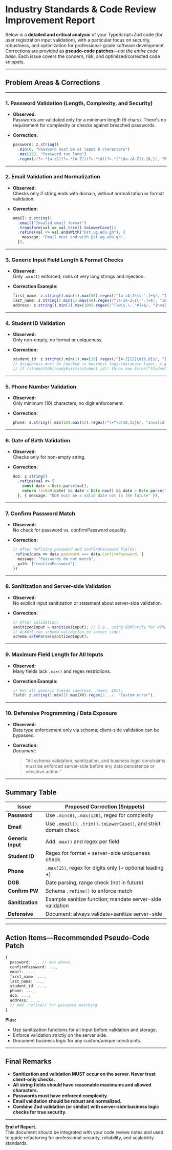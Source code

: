 # Industry Standards & Code Review Improvement Report

Below is a **detailed and critical analysis** of your TypeScript+Zod code (for user registration input validation), with a particular focus on security, robustness, and optimization for professional-grade software development. Corrections are provided as **pseudo-code patches**—_not the entire code base_. Each issue covers the concern, risk, and optimized/corrected code snippets.

---

## Problem Areas & Corrections

---

### 1. **Password Validation (Length, Complexity, and Security)**

- **Observed:**  
  Passwords are validated only for a minimum length (6 chars). There's no requirement for complexity or checks against breached passwords.

- **Correction:**  
  ```typescript
  password: z.string()
    .min(8, "Password must be at least 8 characters")
    .max(128, "Password too long")
    .regex(/(?=.*[a-z])(?=.*[A-Z])(?=.*\d)(?=.*[^\da-zA-Z]).{8,}/, "Password must include uppercase, lowercase, number, and special character"),
  ```

---

### 2. **Email Validation and Normalization**

- **Observed:**  
  Checks only if string ends with domain, without normalization or format validation.

- **Correction:**  
  ```typescript
  email: z.string()
    .email("Invalid email format")
    .transform(val => val.trim().toLowerCase())
    .refine(val => val.endsWith("@st.ug.edu.gh"), {
      message: "Email must end with @st.ug.edu.gh",
    }),
  ```

---

### 3. **Generic Input Field Length & Format Checks**

- **Observed:**  
  Only `.min(1)` enforced; risks of very long strings and injection.

- **Correction Example:**  
  ```typescript
  first_name: z.string().min(1).max(50).regex(/^[a-zA-Z\s\-'.]+$/, "Invalid first name"),
  last_name: z.string().min(1).max(50).regex(/^[a-zA-Z\s\-'.]+$/, "Invalid last name"),
  address: z.string().min(1).max(100).regex(/^[\w\s,\-.'#]+$/, "Invalid address"),
  ```

---

### 4. **Student ID Validation**

- **Observed:**  
  Only non-empty, no format or uniqueness.

- **Correction:**  
  ```typescript
  student_id: z.string().min(1).max(20).regex(/^[A-Z]{2}\d{6,8}$/, "Invalid student ID"),
  // Uniqueness must be checked in business logic/database layer, e.g.:
  // if (studentIdAlreadyExists(student_id)) throw new Error("Student ID must be unique");
  ```

---

### 5. **Phone Number Validation**

- **Observed:**  
  Only minimum (10) characters, no digit enforcement.

- **Correction:**  
  ```typescript
  phone: z.string().min(10).max(15).regex(/^\+?\d{10,15}$/, "Invalid phone number"),
  ```

---

### 6. **Date of Birth Validation**

- **Observed:**  
  Checks only for non-empty string.

- **Correction:**  
  ```typescript
  dob: z.string()
    .refine(val => {
      const date = Date.parse(val);
      return !isNaN(date) && date < Date.now() && date > Date.parse('1900-01-01');
    }, { message: "DOB must be a valid date not in the future" }),
  ```

---

### 7. **Confirm Password Match**

- **Observed:**  
  No check for password vs. confirmPassword equality.

- **Correction:**  
  ```typescript
  // After defining password and confirmPassword fields:
  .refine(data => data.password === data.confirmPassword, {
    message: "Passwords do not match",
    path: ["confirmPassword"],
  })
  ```

---

### 8. **Sanitization and Server-side Validation**

- **Observed:**  
  No explicit input sanitization or statement about server-side validation.

- **Correction:**  
  ```typescript
  // After validation:
  sanitizedInput = sanitize(input); // E.g., using DOMPurify for HTML, or own function for fields
  // ALWAYS run schema validation on server side:
  schema.safeParse(sanitizedInput);
  ```

---

### 9. **Maximum Field Length for All Inputs**

- **Observed:**  
  Many fields lack `.max()` and regex restrictions.

- **Correction Example:**  
  ```typescript
  // For all generic fields (address, names, IDs):
  field: z.string().min(1).max(XX).regex(/.../, "Custom error"),
  ```

---

### 10. **Defensive Programming / Data Exposure**

- **Observed:**  
  Data type enforcement only via schema; client-side validation can be bypassed.

- **Correction:**  
  *Document:*  
  > "All schema validation, sanitization, and business logic constraints must be enforced server-side before any data persistence or sensitive action."

---

## Summary Table

| Issue             | Proposed Correction (Snippets)                                                    |
|-------------------|----------------------------------------------------------------------------------|
| **Password**      | Use `.min(8)`, `.max(128)`, regex for complexity                                 |
| **Email**         | Use `.email()`, `.trim().toLowerCase()`, and strict domain check                  |
| **Generic Input** | Add `.max()` and regex per field                                                  |
| **Student ID**    | Regex for format + server-side uniqueness check                                   |
| **Phone**         | `.max(15)`, regex for digits only (+ optional leading +)                          |
| **DOB**           | Date parsing, range check (not in future)                                         |
| **Confirm PW**    | Schema `.refine()` to enforce match                                               |
| **Sanitization**  | Example sanitize function; mandate server-side validation                         |
| **Defensive**     | Document: always validate+sanitize server-side                                    |

---

## **Action Items—Recommended Pseudo-Code Patch**

```typescript
{
  password: ... // see above,
  confirmPassword: ...,
  email: ...,
  first_name: ...,
  last_name: ...,
  student_id: ...,
  phone: ...,
  dob: ...,
  address: ...,
  // Add .refine() for password matching
}
```
**Plus:**
- Use sanitization functions for all input before validation and storage.
- Enforce validation strictly on the server side.
- Document business logic for any custom/unique constraints.

---

## Final Remarks

- **Sanitization and validation MUST occur on the server. Never trust client-only checks.**
- **All string fields should have reasonable maximums and allowed characters.**
- **Passwords must have enforced complexity.**
- **Email validation should be robust and normalized.**
- **Combine Zod validation (or similar) with server-side business logic checks for true security.**

---

**End of Report.**  
This document should be integrated with your code review notes and used to guide refactoring for professional security, reliability, and scalability standards.